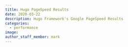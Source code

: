 ```yaml
---
title: Hugo PageSpeed Results
date: 2020-03-22
description: Hugo Framework's Google PageSpeed Results
categories:
  - performance
image:
author_staff_member: mark
---
```

